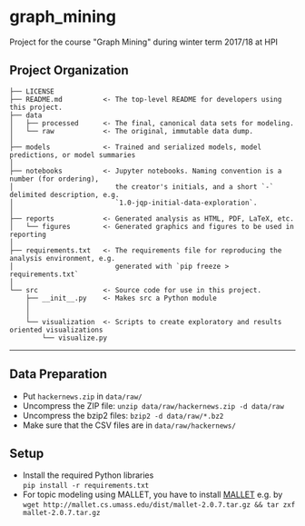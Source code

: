 graph_mining
==============================

Project for the course "Graph Mining" during winter term 2017/18 at HPI

Project Organization
------------

    ├── LICENSE
    ├── README.md          <- The top-level README for developers using this project.
    ├── data
    │   ├── processed      <- The final, canonical data sets for modeling.
    │   └── raw            <- The original, immutable data dump.
    │
    ├── models             <- Trained and serialized models, model predictions, or model summaries
    │
    ├── notebooks          <- Jupyter notebooks. Naming convention is a number (for ordering),
    │                         the creator's initials, and a short `-` delimited description, e.g.
    │                         `1.0-jqp-initial-data-exploration`.
    │
    ├── reports            <- Generated analysis as HTML, PDF, LaTeX, etc.
    │   └── figures        <- Generated graphics and figures to be used in reporting
    │
    ├── requirements.txt   <- The requirements file for reproducing the analysis environment, e.g.
    │                         generated with `pip freeze > requirements.txt`
    │
    └── src                <- Source code for use in this project.
        ├── __init__.py    <- Makes src a Python module
        │
        │
        └── visualization  <- Scripts to create exploratory and results oriented visualizations
            └── visualize.py
--------

## Data Preparation

- Put `hackernews.zip` in `data/raw/`  
- Uncompress the ZIP file: `unzip data/raw/hackernews.zip -d data/raw`  
- Uncompress the bzip2 files: `bzip2 -d data/raw/*.bz2`
- Make sure that the CSV files are in `data/raw/hackernews/`

## Setup

- Install the required Python libraries  
`pip install -r requirements.txt`  
- For topic modeling using MALLET, you have to install [MALLET](http://mallet.cs.umass.edu/) e.g. by  
`wget http://mallet.cs.umass.edu/dist/mallet-2.0.7.tar.gz && tar zxf mallet-2.0.7.tar.gz`